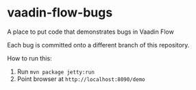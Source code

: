 # vaadin-flow-bugs
A place to put code that demonstrates bugs in Vaadin Flow

Each bug is committed onto a different branch of this repository.

How to run this:

1. Run `mvn package jetty:run`
1. Point browser at `http://localhost:8090/demo`
